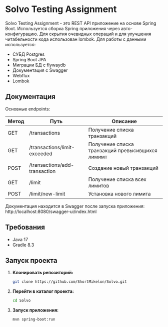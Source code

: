 # Solvo Testing Assignment

Solvo Testing Assignment - это REST API приложение на основе Spring Boot.
Используется cборка Spring приложения через авто-конфигурацию. Для скрытия очевидных операций и
для улучшения читабельности кода использован lombok.
Для работы с данными используется:
- СУБД Postgres
- Spring Boot JPA
- Миграции БД с flywaydb
- Документация с Swagger
- Webflux
- Lombok

## Документация
Основныe endpoints:

| Метод  | Путь                                | Описание                                            |
|--------|-------------------------------------|-----------------------------------------------------|
| GET    | /transactions                       | Получение списка транзакций                         |
| GET    | /transactions/limit-exceeded        | Получение списка транзакций превысивщихся лимимт    |
| POST   | /transactions/add-transaction       | Создание новый транзакций                           |
| GET    | /limit                              | Получение списка всех лимитов                       |
| POST   | /limit/new-limit                    | Установка нового лимита                             |


Документация находится в Swagger после запуска приложения:
http://localhost:8080/swagger-ui/index.html

## Требования

- Java 17
- Gradle 8.3

## Запуск проекта

1. **Клонировать репозиторий:**
    ```bash
    git clone https://github.com/ShortMikelon/Solvo.git
    ```
    
2. **Перейти в каталог проекта:**
    ```bash
    cd Solvo
    ```
   
3. **Запуск приложения:**
    ```bash
    mvn spring-boot:run
    ```

